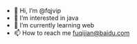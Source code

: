 - 👋 Hi, I’m @fqjvip
- 👀 I’m interested in java
- 🌱 I’m currently learning web
- 📫 How to reach me fuqijian@baidu.com

<!---
fqjvip/fqjvip is a ✨ special ✨ repository because its `README.md` (this file) appears on your GitHub profile.
You can click the Preview link to take a look at your changes.
--->
